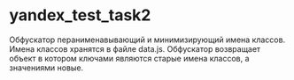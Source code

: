 # yandex_test_task2
Обфускатор перанименавывающий и минимизирующий имена классов.
Имена классов хранятся в файле data.js.
Обфускатор возвращает объект в котором ключами являются старые имена классов, а значениями новые.
